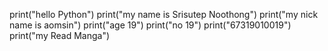 print("hello Python")
print("my name is Srisutep Noothong")
print("my nick name is aomsin")
print("age 19")
print("no 19")
print("67319010019")
print("my Read Manga")
